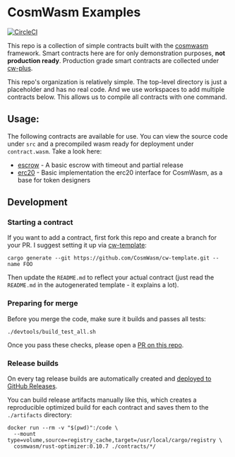 # CosmWasm Examples

[![CircleCI](https://circleci.com/gh/CosmWasm/cosmwasm-examples/tree/main.svg?style=shield)](https://circleci.com/gh/CosmWasm/cosmwasm-examples/tree/main)

This repo is a collection of simple contracts built with the
[cosmwasm](https://github.com/CosmWasm/cosmwasm) framework.
Smart contracts here are for only demonstration purposes, **not production ready**.
Production grade smart contracts are collected under [cw-plus](https://github.com/CosmWasm/cw-plus).

This repo's organization is relatively simple. The top-level directory is just a placeholder
and has no real code. And we use workspaces to add multiple contracts below.
This allows us to compile all contracts with one command.

## Usage:

The following contracts are available for use. You can view the source code under `src`
and a precompiled wasm ready for deployment under `contract.wasm`. Take a look here:

* [escrow](https://github.com/CosmWasm/cw-examples/tree/main/contracts/escrow) - A basic escrow with timeout and partial release
* [erc20](https://github.com/CosmWasm/cw-examples/tree/main/contracts/erc20) - Basic implementation the erc20 interface for CosmWasm, as a base for token designers

## Development

### Starting a contract

If you want to add a contract, first fork this repo and create a branch for your PR.
I suggest setting it up via [cw-template](https://github.com/CosmWasm/cw-template):

`cargo generate --git https://github.com/CosmWasm/cw-template.git --name FOO`

Then update the `README.md` to reflect your actual contract (just read the `README.md` in the autogenerated
template - it explains a lot).

### Preparing for merge

Before you merge the code, make sure it builds and passes all tests:

```
./devtools/build_test_all.sh
```

Once you pass these checks, please open a [PR on this repo](https://github.com/InterWasm/cw-contracts/pulls).

### Release builds

On every tag release builds are automatically created and
[deployed to GitHub Releases](https://github.com/InterWasm/cw-contracts/releases).

You can build release artifacts manually like this, which creates a reproducible
optimized build for each contract and saves them to the `./artifacts` directory:

```
docker run --rm -v "$(pwd)":/code \
  --mount type=volume,source=registry_cache,target=/usr/local/cargo/registry \
  cosmwasm/rust-optimizer:0.10.7 ./contracts/*/
```
